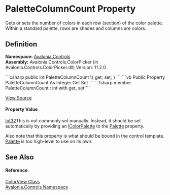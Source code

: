 # PaletteColumnCount Property


Gets or sets the number of colors in each row (section) of the color palette. Within a standard palette, rows are shades and columns are colors.



## Definition
**Namespace:** <a href="N_Avalonia_Controls">Avalonia.Controls</a>  
**Assembly:** Avalonia.Controls.ColorPicker (in Avalonia.Controls.ColorPicker.dll) Version: 11.2.0

<Tabs groupId="api-code-preview">
<TabItem value="csharp" label="C#">
```csharp
public int PaletteColumnCount \{ get; set; }
```
</TabItem>
<TabItem value="vb" label="VB">
```vb
Public Property PaletteColumnCount As Integer
	Get
	Set
```
</TabItem>
<TabItem value="fsharp" label="F#">
```fsharp
member PaletteColumnCount : int with get, set
```
</TabItem>
</Tabs>



<a href="https://github.com/AvaloniaUI/Avalonia/tree/master/src/Avalonia.Controls.ColorPicker/ColorView/ColorView.Properties.cs#L487" title="View the source code">View Source</a>



#### Property Value
<a href="https://learn.microsoft.com/dotnet/api/system.int32" target="_blank" rel="noopener noreferrer">Int32</a>This is not commonly set manually. Instead, it should be set automatically by providing an <a href="T_Avalonia_Controls_IColorPalette">IColorPalette</a> to the <a href="P_Avalonia_Controls_ColorView_Palette">Palette</a> property.   
  
 Also note that this property is what should be bound in the control template. <a href="P_Avalonia_Controls_ColorView_Palette">Palette</a> is too high-level to use on its own.

## See Also


#### Reference
<a href="T_Avalonia_Controls_ColorView">ColorView Class</a>  
<a href="N_Avalonia_Controls">Avalonia.Controls Namespace</a>  
